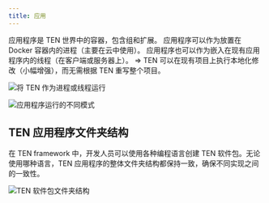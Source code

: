 ```yaml
---
title: 应用
---
```


应用程序是 TEN 世界中的容器，包含组和扩展。
应用程序可以作为放置在 Docker 容器内的进程（主要在云中使用）。
应用程序也可以作为嵌入在现有应用程序内的线程（在客户端或服务器上）。
⇒ TEN 可以在现有项目上执行本地化修改（小幅增强），而无需根据 TEN 重写整个项目。

![将 TEN 作为进程或线程运行](https://ten-framework-assets.s3.amazonaws.com/doc-assets/run_ten_as_process_or_thread.png)

![应用程序运行的不同模式](https://ten-framework-assets.s3.amazonaws.com/doc-assets/different_mode_of_app_runnings.png)

## TEN 应用程序文件夹结构

在 TEN framework 中，开发人员可以使用各种编程语言创建 TEN 软件包。无论使用哪种语言，TEN 应用程序的整体文件夹结构都保持一致，确保不同实现之间的一致性。

![TEN 软件包文件夹结构](https://ten-framework-assets.s3.amazonaws.com/doc-assets/ten_package_folder_structure.png)
